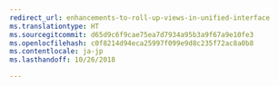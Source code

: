 ```yaml
---
redirect_url: enhancements-to-roll-up-views-in-unified-interface
ms.translationtype: HT
ms.sourcegitcommit: d65d9c6f9cae75ea7d7934a95b3a9f67a9e10fe3
ms.openlocfilehash: c0f8214d94eca25997f099e9d8c235f72ac8a0b8
ms.contentlocale: ja-jp
ms.lasthandoff: 10/26/2018

---
```



